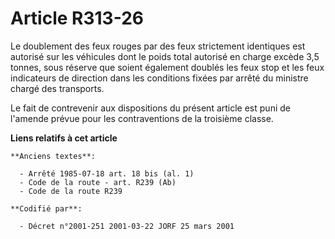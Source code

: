 # Article R313-26

Le doublement des feux rouges par des feux strictement identiques est autorisé sur les véhicules dont le poids total autorisé
en charge excède 3,5 tonnes, sous réserve que soient également doublés les feux stop et les feux indicateurs de direction
dans les conditions fixées par arrêté du ministre chargé des transports.

Le fait de contrevenir aux dispositions du présent article est puni de l'amende prévue pour les contraventions de la
troisième classe.

**Liens relatifs à cet article**

	**Anciens textes**:

	  - Arrêté 1985-07-18 art. 18 bis (al. 1)
	  - Code de la route - art. R239 (Ab)
	  - Code de la route R239

	**Codifié par**:

	  - Décret n°2001-251 2001-03-22 JORF 25 mars 2001
